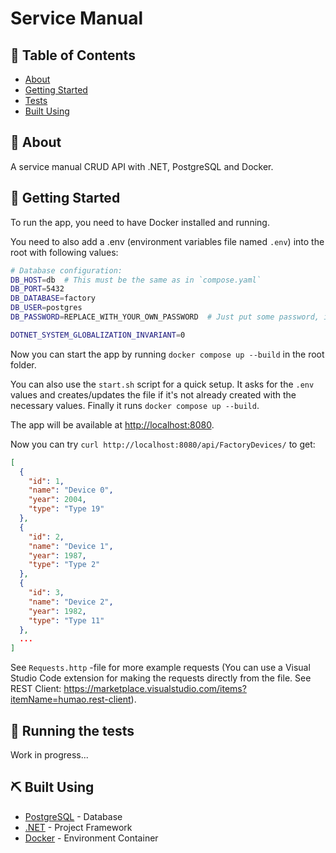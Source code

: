 # Service Manual

## 📝 Table of Contents

- [About](#about)
- [Getting Started](#getting_started)
- [Tests](#tests)
- [Built Using](#built_using)

## 🧐 About <a name = "about"></a>

A service manual CRUD API with .NET, PostgreSQL and Docker.

## 🏁 Getting Started <a name = "getting_started"></a>

To run the app, you need to have Docker installed and running.

You need to also add a .env (environment variables file named `.env`) into the root with following values:

```bash
# Database configuration:
DB_HOST=db  # This must be the same as in `compose.yaml`
DB_PORT=5432
DB_DATABASE=factory
DB_USER=postgres
DB_PASSWORD=REPLACE_WITH_YOUR_OWN_PASSWORD  # Just put some password, it will be automatically created

DOTNET_SYSTEM_GLOBALIZATION_INVARIANT=0
```

Now you can start the app by running `docker compose up --build` in the root folder.

You can also use the `start.sh` script for a quick setup. It asks for the `.env` values
and creates/updates the file if it's not already created with the necessary values.
Finally it runs `docker compose up --build`.

The app will be available at <http://localhost:8080>.

Now you can try `curl http://localhost:8080/api/FactoryDevices/` to get:

```json
[
  {
    "id": 1,
    "name": "Device 0",
    "year": 2004,
    "type": "Type 19"
  },
  {
    "id": 2,
    "name": "Device 1",
    "year": 1987,
    "type": "Type 2"
  },
  {
    "id": 3,
    "name": "Device 2",
    "year": 1982,
    "type": "Type 11"
  },
  ...
]
```

See `Requests.http` -file for more example requests
(You can use a Visual Studio Code extension for making the requests directly from the file.
See REST Client: <https://marketplace.visualstudio.com/items?itemName=humao.rest-client>).

## 🔧 Running the tests <a name = "tests"></a>

Work in progress...

## ⛏️ Built Using <a name = "built_using"></a>

- [PostgreSQL](https://www.postgresql.org/) - Database
- [.NET](https://dotnet.microsoft.com/en-us/) - Project Framework
- [Docker](https://www.docker.com/) - Environment Container
